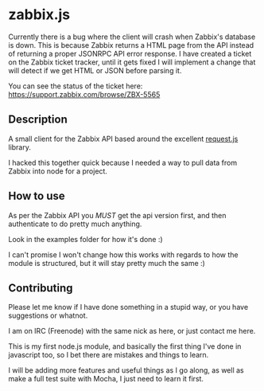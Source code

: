 zabbix.js
===========

Currently there is a bug where the client will crash when Zabbix's database is down. This is because Zabbix returns a HTML page from the API
instead of returning a proper JSONRPC API error response. I have created a ticket on the Zabbix ticket tracker, until it gets fixed I
will implement a change that will detect if we get HTML or JSON before parsing it.

You can see the status of the ticket here: https://support.zabbix.com/browse/ZBX-5565

Description
-----------

A small client for the Zabbix API based around the excellent [request.js](https://github.com/mikeal/request) library.

I hacked this together quick because I needed a way to pull data from Zabbix into node for a project.

How to use
----------

As per the Zabbix API you *MUST* get the api version first, and then authenticate to do pretty much anything.

Look in the examples folder for how it's done :)

I can't promise I won't change how this works with regards to how the module is structured, but it will stay pretty much the same :)

Contributing
------------

Please let me know if I have done something in a stupid way, or you have suggestions or whatnot.

I am on IRC (Freenode) with the same nick as here, or just contact me here.

This is my first node.js module, and basically the first thing I've done in javascript too, so I bet there are mistakes and things to learn.

I will be adding more features and useful things as I go along, as well as make a full test suite with Mocha, I just need to learn it first.


